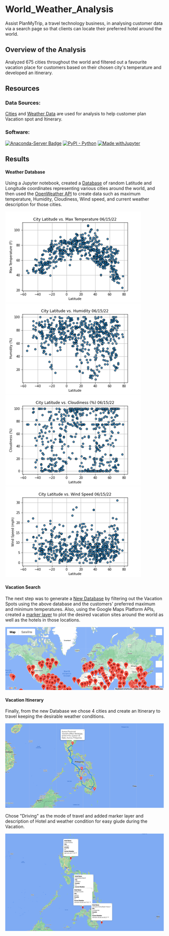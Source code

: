 # World_Weather_Analysis
Assist PlanMyTrip, a travel technology business, in analysing customer data via a search page so that clients can locate their preferred hotel around the world.

## Overview of the Analysis
Analyzed 675 cities throughout the world and filtered out a favourite vacation place for customers based on their chosen city's temperature and developed an itinerary.

## Resources
### Data Sources: 
[Cities](/weather_data/cities.csv) and [Weather Data](/Vacation_Search/WeatherPy_vacation.csv) are used for analysis to help customer plan Vacation spot and Itinerary.

### Software:
[![Anaconda-Server Badge](https://anaconda.org/conda-forge/terraform-provider-github/badges/version.svg)](https://anaconda.org/conda-forge/terraform-provider-github)
[![PyPI - Python](https://img.shields.io/pypi/pyversions/iconsdk?logo=pypi)](https://pypi.org/project/iconsdk)
[![Made withJupyter](https://img.shields.io/badge/Made%20with-Jupyter-orange?style=for-the-badge&logo=Jupyter)](https://jupyter.org/try)


## Results

#### Weather Database

Using a Jupyter notebook, created a [Database](/Weather_Database/WeatherPy_Database.csv) of random Latitude and Longitude coordinates representing various cities around the world, and then used the [OpenWeather API](https://openweathermap.org/api) to create data such as maximum temperature, Humidity, Cloudiness, Wind speed, and current weather description for those cities.

![Max Temperature](/weather_data/Fig1.png) ![Humidity](/weather_data/Fig2.png)
![Cloudiness](/weather_data/Fig3.png) ![Wind Speed](/weather_data/Fig4.png)


#### Vacation Search

The next step was to generate a [New Database](/weather_data/cities.csv) by filtering out the Vacation Spots using the above database and the customers' preferred maximum and minimum temperatures.
Also, using the Google Maps Platform APIs, created a [marker layer](https://developers.google.com/maps/documentation/javascript/markers) to plot the desired vacation sites around the world as well as the hotels in those locations.

![WeatherPy_vacation_map](/Vacation_Search/WeatherPy_vacation_map.png)


#### Vacation Itinerary

Finally, from the new Database we chose 4 cities and create an Itinerary to travel keeping the desirable weather conditions.

![WeatherPy_travel_map](/Vacation_Itinerary/WeatherPy_travel_map.png?raw=true)

Chose "Driving" as the mode of travel and added marker layer and description of Hotel and weather condition for easy giude during the Vacation.

![WeatherPy_travel_map_markers](/Vacation_Itinerary/WeatherPy_travel_map_markers.png)
